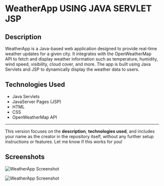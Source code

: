 # WeatherApp USING JAVA SERVLET JSP

## Description
WeatherApp is a Java-based web application designed to provide real-time weather updates for a given city. It integrates with the OpenWeatherMap API to fetch and display weather information such as temperature, humidity, wind speed, visibility, cloud cover, and more. The app is built using Java Servlets and JSP to dynamically display the weather data to users.

## Technologies Used
- Java Servlets
- JavaServer Pages (JSP)
- HTML
- CSS
- OpenWeatherMap API

---

This version focuses on the **description**, **technologies used**, and includes your name as the creator in the repository itself, without any further setup instructions or features. Let me know if this works for you!

## Screenshots
![WeatherApp Screenshot](Screenshot/1l.png)

![WeatherApp Screenshot](Screenshot/2l.png)



